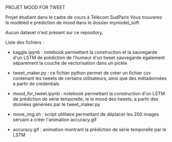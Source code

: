 PROJET MOOD FOR TWEET

Projet étudiant dans le cadre de cours à Télécom SudParis
Vous trouverez le modèled e prédiction de mood dans le dossier mymodel_soft

Aucun dataset n'est présent sur ce repository, 

Liste des fichiers : 

- kaggle.ipynb : 
notebook permettant la construction et la sauvegarde d'un LSTM de prédiction de l'humeur d'un tweet
sauvegarde également séparement la couche de vectorisation dans un pickle

- tweet_maker.py : 
ce fichier python permet de créer un fichier csv contenant les tweets de certains utilisateurs, ainsi que des métadonnées a partir de credentials

- mood_for_tweet.ipynb : 
notebook permettant la construction d'un LSTM de prédiction de série temporelle, ie le mood des tweets, a partir des données générées par le tweet_maker.py

- move_img.sh : 
script utilitaire permettant de déplacer les 200 images servant a créer l'animation accuracy.gif

- accuracy.gif : 
animation montrant la prédiction de série temporelle par le LSTM
